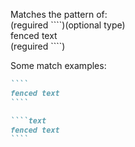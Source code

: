 Matches the pattern of:  
\(reguired \`\`\`\`\)\(optional type\)  
fenced text  
\(reguired \`\`\`\`\)

Some match examples:

`````markdown
````  
fenced text  
````

````text  
fenced text  
````
`````
  